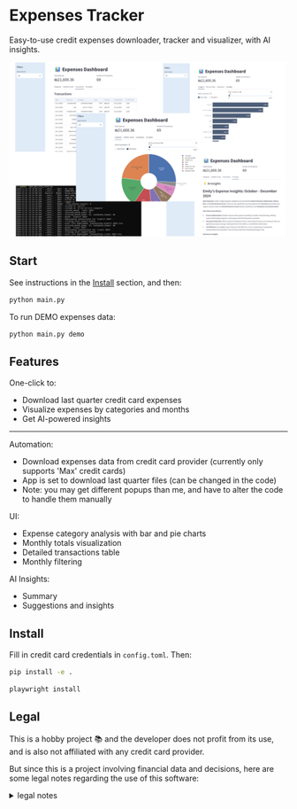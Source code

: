 # Expenses Tracker

Easy-to-use credit expenses downloader, tracker and visualizer, with AI insights.

<img src="app.png" style="max-width: 500px;">


## Start

See instructions in the [Install](#install) section, and then:

```bash
python main.py
```

To run DEMO expenses data:

```bash
python main.py demo
```



## Features

One-click to: 
- Download last quarter credit card expenses
- Visualize expenses by categories and months
- Get AI-powered insights

---

Automation:
- Download expenses data from credit card provider (currently only supports 'Max' credit cards)
- App is set to download last quarter files (can be changed in the code)
- Note: you may get different popups than me, and have to alter the code to handle them manually

UI:
- Expense category analysis with bar and pie charts
- Monthly totals visualization
- Detailed transactions table
- Monthly filtering

AI Insights:
- Summary
- Suggestions and insights


## Install

Fill in credit card credentials in `config.toml`. Then:

```bash
pip install -e .
```

```bash
playwright install
```

## Legal

This is a hobby project 📚 and the developer does not profit from its use, and is also not affiliated with any credit card provider.

But since this is a project involving financial data and decisions, 
here are some legal notes regarding the use of this software:

<details>
<summary> 
legal notes
</summary>
The developer is not affiliated with any credit card provider, and does not guarantee the accuracy of the data downloaded from the credit card provider. The user is responsible for verifying the data. 

The developer is not affiliated with any AI service suggested in the app and does not guarantee the accuracy of the AI insights.

It is the user's responsibility to keep credentials and data secure on his or her machine only. It is the user's responsibility not to share credentials with anyone, including AI services.

The user may choose to only use the app for visualization and for downloading expenses data automatically, without sharing it with AI services. This way the user can keep his or her data on his or her machine only.

This software is provided as is, without any warranty. The developer is not responsible for any data leaks if the user chooses to share his or her data with AI services. The developer is not a financial advisor, and only the user is responsible for his financial decisions. The developer is not responsible for any kind of damages due to misuse of this software.
</details>

<br/><br/>